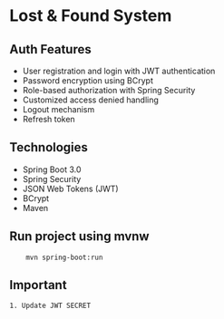 # Lost & Found System
## Auth Features 
* User registration and login with JWT authentication
* Password encryption using BCrypt
* Role-based authorization with Spring Security
* Customized access denied handling
* Logout mechanism
* Refresh token

## Technologies
* Spring Boot 3.0
* Spring Security
* JSON Web Tokens (JWT)
* BCrypt
* Maven


## Run project using mvnw
```
    mvn spring-boot:run
```

## Important
    1. Update JWT SECRET 